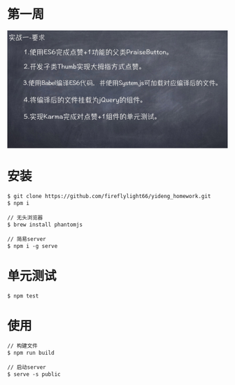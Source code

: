 # 第一周

![screen shot 2016-10-30 at 12 26 21](./assets/第一周作业.jpg)

# 安装

```shell
$ git clone https://github.com/fireflylight66/yideng_homework.git
$ npm i

// 无头浏览器
$ brew install phantomjs

// 简易server
$ npm i -g serve
```

# 单元测试

```shell
$ npm test
```

# 使用

```shell
// 构建文件
$ npm run build

// 启动server
$ serve -s public
```